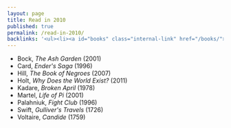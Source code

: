 ```yaml
---
layout: page
title: Read in 2010
published: true
permalink: /read-in-2010/
backlinks: '<ul><li><a id="books" class="internal-link" href="/books/">Books</a></li></ul>'
---
```


* Bock, _The Ash Garden_ (2001) 
* Card, _Ender's Saga_ (1996) 
* Hill, _The Book of Negroes_ (2007) 
* Holt, _Why Does the World Exist?_ (2011) 
* Kadare, _Broken April_ (1978) 
* Martel, _Life of Pi_ (2001) 
* Palahniuk, _Fight Club_ (1996) 
* Swift, _Gulliver's Travels_ (1726) 
* Voltaire, _Candide_ (1759) 
